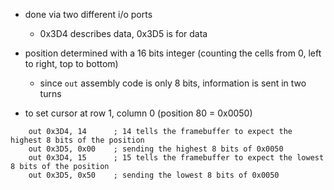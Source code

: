 - done via two different i/o ports
	- 0x3D4 describes data, 0x3D5 is for data
- position determined with a 16 bits integer (counting the cells from 0, left to right, top to bottom)
	- since `out` assembly code is only 8 bits, information is sent in two turns

- to set cursor at row 1, column 0 (position 80 = 0x0050)
```
    out 0x3D4, 14      ; 14 tells the framebuffer to expect the highest 8 bits of the position
    out 0x3D5, 0x00    ; sending the highest 8 bits of 0x0050
    out 0x3D4, 15      ; 15 tells the framebuffer to expect the lowest 8 bits of the position
    out 0x3D5, 0x50    ; sending the lowest 8 bits of 0x0050
```
